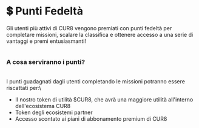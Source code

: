 # 💲 Punti Fedeltà

Gli utenti più attivi di CUR8 vengono premiati con punti fedeltà per completare missioni, scalare la classifica e ottenere accesso a una serie di vantaggi e premi entusiasmanti!

<figure><img src="../../.gitbook/assets/Screenshot 2025-03-20 at 11.50.12.png" alt=""><figcaption></figcaption></figure>

### A cosa serviranno i punti?

\
I punti guadagnati dagli utenti completando le missioni potranno essere riscattati per:\


* Il nostro token di utilità $CUR8, che avrà una maggiore utilità all'interno dell'ecosistema CUR8&#x20;
* Token degli ecosistemi partner
* Accesso scontato ai piani di abbonamento premium di CUR8